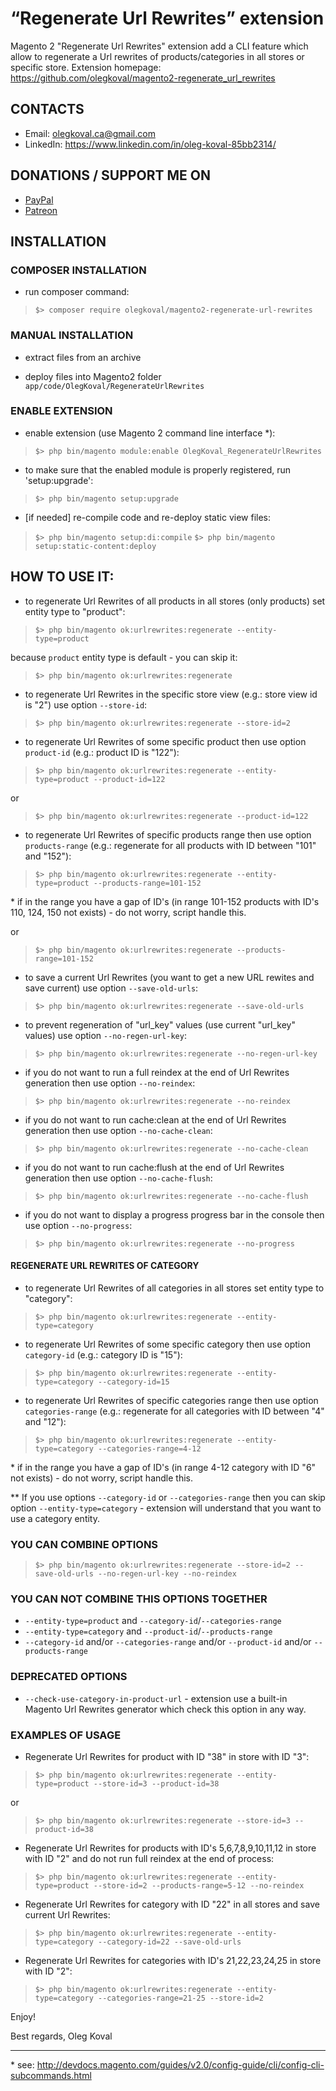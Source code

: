 “Regenerate Url Rewrites” extension
=====================
Magento 2 "Regenerate Url Rewrites" extension add a CLI feature which allow to regenerate a Url rewrites of products/categories in all stores or specific store.
Extension homepage: https://github.com/olegkoval/magento2-regenerate_url_rewrites

## CONTACTS
* Email: olegkoval.ca@gmail.com
* LinkedIn: https://www.linkedin.com/in/oleg-koval-85bb2314/

## DONATIONS / SUPPORT ME ON
* [PayPal](https://www.paypal.me/olegkoval77)
* [Patreon](https://www.patreon.com/olegkoval)

## INSTALLATION

### COMPOSER INSTALLATION
* run composer command:
>`$> composer require olegkoval/magento2-regenerate-url-rewrites`

### MANUAL INSTALLATION
* extract files from an archive

* deploy files into Magento2 folder `app/code/OlegKoval/RegenerateUrlRewrites`

### ENABLE EXTENSION
* enable extension (use Magento 2 command line interface \*):
>`$> php bin/magento module:enable OlegKoval_RegenerateUrlRewrites`

* to make sure that the enabled module is properly registered, run 'setup:upgrade':
>`$> php bin/magento setup:upgrade`

* [if needed] re-compile code and re-deploy static view files:
>`$> php bin/magento setup:di:compile`
>`$> php bin/magento setup:static-content:deploy`


## HOW TO USE IT:
* to regenerate Url Rewrites of all products in all stores (only products) set entity type to "product":
>`$> php bin/magento ok:urlrewrites:regenerate --entity-type=product`

because `product` entity type is default - you can skip it:
>`$> php bin/magento ok:urlrewrites:regenerate`

* to regenerate Url Rewrites in the specific store view (e.g.: store view id is "2") use option `--store-id`:
>`$> php bin/magento ok:urlrewrites:regenerate --store-id=2`

* to regenerate Url Rewrites of some specific product then use option `product-id` (e.g.: product ID is "122"):
>`$> php bin/magento ok:urlrewrites:regenerate --entity-type=product --product-id=122`

or
>`$> php bin/magento ok:urlrewrites:regenerate --product-id=122`

* to regenerate Url Rewrites of specific products range then use option `products-range` (e.g.: regenerate for all products with ID between "101" and "152"):
>`$> php bin/magento ok:urlrewrites:regenerate --entity-type=product --products-range=101-152`

\* if in the range you have a gap of ID's (in range 101-152 products with ID's 110, 124, 150 not exists) - do not worry, script handle this.

or
>`$> php bin/magento ok:urlrewrites:regenerate --products-range=101-152`

* to save a current Url Rewrites (you want to get a new URL rewites and save current) use option `--save-old-urls`:
>`$> php bin/magento ok:urlrewrites:regenerate --save-old-urls`

* to prevent regeneration of "url_key" values (use current "url_key" values) use option `--no-regen-url-key`:
>`$> php bin/magento ok:urlrewrites:regenerate --no-regen-url-key`

* if you do not want to run a full reindex at the end of Url Rewrites generation then use option `--no-reindex`:
>`$> php bin/magento ok:urlrewrites:regenerate --no-reindex`

* if you do not want to run cache:clean at the end of Url Rewrites generation then use option `--no-cache-clean`:
>`$> php bin/magento ok:urlrewrites:regenerate --no-cache-clean`

* if you do not want to run cache:flush at the end of Url Rewrites generation then use option `--no-cache-flush`:
>`$> php bin/magento ok:urlrewrites:regenerate --no-cache-flush`

* if you do not want to display a progress progress bar in the console then use option `--no-progress`:
>`$> php bin/magento ok:urlrewrites:regenerate --no-progress`

#### REGENERATE URL REWRITES OF CATEGORY
* to regenerate Url Rewrites of all categories in all stores set entity type to "category":
>`$> php bin/magento ok:urlrewrites:regenerate --entity-type=category`

* to regenerate Url Rewrites of some specific category then use option `category-id` (e.g.: category ID is "15"):
>`$> php bin/magento ok:urlrewrites:regenerate --entity-type=category --category-id=15`

* to regenerate Url Rewrites of specific categories range then use option `categories-range` (e.g.: regenerate for all categories with ID between "4" and "12"):
>`$> php bin/magento ok:urlrewrites:regenerate --entity-type=category --categories-range=4-12`

\* if in the range you have a gap of ID's (in range 4-12 category with ID "6" not exists) - do not worry, script handle this.

\*\* If you use options `--category-id` or `--categories-range` then you can skip option `--entity-type=category` - extension will understand that you want to use a category entity.

### YOU CAN COMBINE OPTIONS
>`$> php bin/magento ok:urlrewrites:regenerate --store-id=2 --save-old-urls --no-regen-url-key --no-reindex`

### YOU CAN NOT COMBINE THIS OPTIONS TOGETHER
* `--entity-type=product` and `--category-id`/`--categories-range`
* `--entity-type=category` and `--product-id`/`--products-range`
* `--category-id` and/or `--categories-range` and/or `--product-id` and/or `--products-range`

### DEPRECATED OPTIONS
* `--check-use-category-in-product-url` - extension use a built-in Magento Url Rewrites generator which check this option in any way.

### EXAMPLES OF USAGE
* Regenerate Url Rewrites for product with ID "38" in store with ID "3":
>`$> php bin/magento ok:urlrewrites:regenerate --entity-type=product --store-id=3 --product-id=38`

or
>`$> php bin/magento ok:urlrewrites:regenerate --store-id=3 --product-id=38`

* Regenerate Url Rewrites for products with ID's 5,6,7,8,9,10,11,12 in store with ID "2" and do not run full reindex at the end of process:
>`$> php bin/magento ok:urlrewrites:regenerate --entity-type=product --store-id=2 --products-range=5-12 --no-reindex`

* Regenerate Url Rewrites for category with ID "22" in all stores and save current Url Rewrites:
>`$> php bin/magento ok:urlrewrites:regenerate --entity-type=category --category-id=22 --save-old-urls`

* Regenerate Url Rewrites for categories with ID's 21,22,23,24,25 in store with ID "2":
>`$> php bin/magento ok:urlrewrites:regenerate --entity-type=category --categories-range=21-25 --store-id=2`

Enjoy!

Best regards,
Oleg Koval

-------------
\* see: http://devdocs.magento.com/guides/v2.0/config-guide/cli/config-cli-subcommands.html
